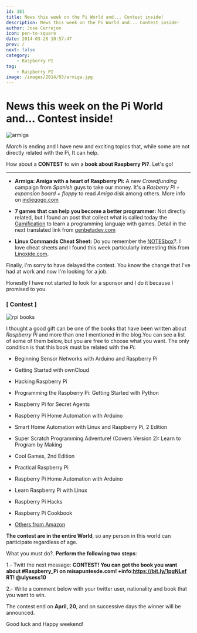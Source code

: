 ```yaml
---
id: 381
title: News this week on the Pi World and... Contest inside!
description: News this week on the Pi World and... Contest inside!
author: Jose Cerrejon
icon: pen-to-square
date: 2014-03-28 10:57:47
prev: /
next: false
category:
    - Raspberry PI
tag:
    - Raspberry PI
image: /images/2014/03/armiga.jpg
---
```


# News this week on the Pi World and... Contest inside!

![armiga](/images/2014/03/armiga.jpg)

_March_ is ending and I have new and exciting topics that, while some are not directly related with the Pi, It can help.

How about a **CONTEST** to win a **book about Raspberry Pi?**. Let's go!

---

-   **Armiga: Amiga with a heart of Raspberry Pi:** A new _Crowdfunding_ campaign from _Spanish_ guys to take our money. It's a _Rasberry Pi + expansion board + floppy_ to read _Amiga_ disk among others. More info on [indiegogo.com](https://www.indiegogo.com/projects/armiga-project)

-   **7 games that can help you become a better programmer:** Not directly related, but I found an post that collect what is called today the [Gamification](https://en.wikipedia.org/wiki/Gamification) to learn a programming languaje with games. Detail in the next translated link from [genbetadev.com](https://translate.google.com/translate?sl=es&tl=en&js=n&prev=_t&hl=es&ie=UTF-8&u=http%3A%2F%2Fwww.genbetadev.com%2Ftrabajar-como-desarrollador%2Faprende-jugando-siete-juegos-que-te-pueden-ayudar-a-ser-mejor-programador)

-   **Linux Commands Cheat Sheet:** Do you remember the [NOTESbox](/post.php?id=125)?. I love cheat sheets and I found this week particularly interesting this from [Linoxide.com](https://linoxide.com/linux-command/linux-commands-cheat-sheet/).

Finally, I'm sorry to have delayed the contest. You know the change that I've had at work and now I'm looking for a job.

Honestly I have not started to look for a sponsor and I do it because I promised to you.

### [ Contest ]

![rpi books](/images/rpi_books.jpg)

I thought a good gift can be one of the books that have been written about _Raspberry Pi_ and more than one I mentioned in the blog.You can see a list of some of them below, but you are free to choose what you want. The only condition is that this book must be related with the _Pi_:

-   Beginning Sensor Networks with Arduino and Raspberry Pi

-   Getting Started with ownCloud

-   Hacking Raspberry Pi

-   Programming the Raspberry Pi: Getting Started with Python

-   Raspberry Pi for Secret Agents

-   Raspberry Pi Home Automation with Arduino

-   Smart Home Automation with Linux and Raspberry Pi, 2 Edition

-   Super Scratch Programming Adventure! (Covers Version 2): Learn to Program by Making

-   Cool Games, 2nd Edition

-   Practical Raspberry Pi

-   Raspberry Pi Home Automation with Arduino

-   Learn Raspberry Pi with Linux

-   Raspberry Pi Hacks

-   Raspberry Pi Cookbook

-   [Others from Amazon](https://www.amazon.com/gp/search/ref=sr_nr_p_n_feature_browse-b_mrr_0?rh=n%3A283155%2Ck%3Araspberry+pi%2Cp_n_feature_browse-bin%3A2656022011&keywords=raspberry+pi&ie=UTF8&qid=1395922837&rnid=618072011)

**The contest are in the entire World**, so any person in this world can participate regardless of age.

What you must do?. **Perform the following two steps**:

1.- Twitt the next message: **CONTEST! You can get the book you want about #Raspberry_Pi on misapuntesde.com! +info:https://bit.ly/1pgNLef RT! @ulysess10**

2.- Write a comment below with your twitter user, nationality and book that you want to win.

The contest end on **April, 20**, and on successive days the winner will be announced.

Good luck and Happy weekend!
